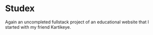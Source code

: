 # Studex
Again an uncompleted fullstack project of an educational website that I started with my friend Kartikeye.
